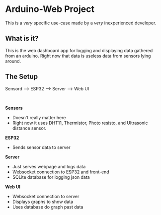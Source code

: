 
# Arduino-Web Project

This is a *very* specific use-case made by a *very* inexperienced developer.

## **What is it?**
This is the web dashboard app for logging and displaying data gathered from an arduino. Right now that data is useless data from sensors lying around. 

## **The Setup**
Sensord --> ESP32 --> Server --> Web UI

<br>
  
**Sensors**  
- Doesn't really matter here
- Right now it uses DHT11, Thermistor, Photo resisto, and Ultrasonic distance sensor.


**ESP32**  
- Sends sensor data to server

**Server**  
- Just serves webpage and logs data
- Websocket connection to ESP32 and front-end
- SQLite database for logging json data

**Web UI**  
- Websocket connection to server  
- Displays graphs to show data
- Uses database do graph past data


